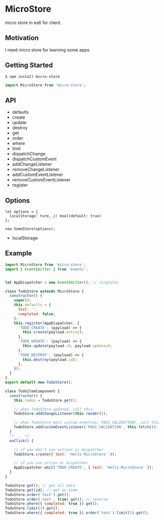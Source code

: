 # MicroStore
micro store in es6 for client.

## Motivation
I need micro store for learning some apps.

## Getting Started

```
$ npm install micro-store
```

```es6.js
import MicroStore from 'micro-store';
```

## API

- defaults
- create
- update
- destroy
- get
- order
- where
- limit
- dispatchChange
- dispatchCustomEvent
- addChangeListener
- removeChangeListener
- addCustomEventListener
- removeCustomEventListener
- register

## Options

```
let options = {
  localStorage: ture, // bool(default: true)
};

new SomeStore(options);
```

- localStorage

## Example
```TodoStore.es6.js
import MicroStore from 'micro-store';
import { EventEmitter } from 'events';


let AppDispatcher = new EventEmitter(); // singleton

class TodoStore extends MicroStore {
  constructor() {
    super();
    this.defaults = {
      text: '',
      completed: false,
    };
    this.register(AppDispatcher, {
      'TODO_CREATE': (payload) => {
        this.create(payload.entity);
      },
      'TODO_UPDATE': (payload) => {
        this.update(payload.id, payload.updates);
      },
      'TODO_DESTROY': (payload) => {
        this.destroy(payload.id);
      },
    });
  }
}
export default new TodoStore();

class TodoItemComponent {
  constructor() {
    this.todos = TodoStore.get();

    // when TodoStore updated, call this.
    TodoStore.addChangeListener(this.render());

    // when TodoStore emit custom event(ex: PASS_VALIDATION), call this.
    TodoStore.addCustomEventListener('PASS_VALIDATION', this.fetch());
  }
  /* ... */
  onClick() {

    // if you don't use actions or dispatcher
    TodoStore.create({ text: 'Hello MicroStore' });

    // if you use action or dispatcher
    AppDispatcher.emit('TODO_CREATE', { text: 'Hello MicroStore' });
  }
}
```

```sample.es6.js
TodoStore.get(); // get all data
TodoStore.get(id); // get an item
TodoStore.order('text').get();
TodoStore.order('text', true).get(); // reverse
TodoStore.where({ completed: true }).get();
TodoStore.limit(3).get();
TodoStore.where({ completed: true }).order('text').limit(5).get();
```
